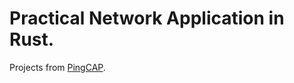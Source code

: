 # Practical Network Application in Rust.

Projects from [PingCAP](https://github.com/pingcap/talent-plan).
